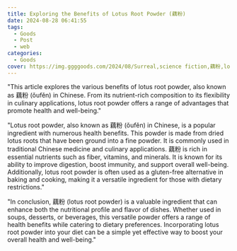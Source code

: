 ```yaml
---
title: Exploring the Benefits of Lotus Root Powder (藕粉)
date: 2024-08-28 06:41:55
tags:
  - Goods
  - Post
  - web
categories:
  - Goods
cover: https://img.ggggoods.com/2024/08/Surreal,science fiction,藕粉,lotus root starch,technology,tech,diagrams,renderings,colors_20240830_00001_.png
---
```


"This article explores the various benefits of lotus root powder, also known as 藕粉 (ǒufěn) in Chinese. From its nutrient-rich composition to its flexibility in culinary applications, lotus root powder offers a range of advantages that promote health and well-being."

"Lotus root powder, also known as 藕粉 (ǒufěn) in Chinese, is a popular ingredient with numerous health benefits. This powder is made from dried lotus roots that have been ground into a fine powder. It is commonly used in traditional Chinese medicine and culinary applications. 藕粉 is rich in essential nutrients such as fiber, vitamins, and minerals. It is known for its ability to improve digestion, boost immunity, and support overall well-being. Additionally, lotus root powder is often used as a gluten-free alternative in baking and cooking, making it a versatile ingredient for those with dietary restrictions."

"In conclusion, 藕粉 (lotus root powder) is a valuable ingredient that can enhance both the nutritional profile and flavor of dishes. Whether used in soups, desserts, or beverages, this versatile powder offers a range of health benefits while catering to dietary preferences. Incorporating lotus root powder into your diet can be a simple yet effective way to boost your overall health and well-being."
